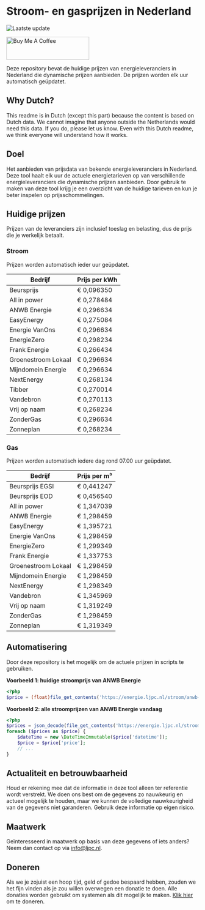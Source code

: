 # Stroom- en gasprijzen in Nederland

![Laatste update](https://img.shields.io/badge/laatste%20update-2024--11--25%2020%3A00%20CET-brightgreen)

<a href="https://www.buymeacoffee.com/Lars-" target="_blank"><img src="https://cdn.buymeacoffee.com/buttons/v2/default-orange.png" alt="Buy Me A Coffee" height="60" style="height: 60px !important;width: 217px !important;" ></a>

Deze repository bevat de huidige prijzen van energieleveranciers in Nederland die dynamische prijzen aanbieden. De prijzen worden elk uur automatisch geüpdatet.

## Why Dutch?

This readme is in Dutch (except this part) because the content is based on Dutch data. We cannot imagine that anyone outside the Netherlands would need this data. If you do, please let us know. Even with this Dutch readme, we think
everyone will understand how it works.

## Doel

Het aanbieden van prijsdata van bekende energieleveranciers in Nederland. Deze tool haalt elk uur de actuele energietarieven op van verschillende energieleveranciers die dynamische prijzen aanbieden. Door gebruik te maken van deze tool
krijg je een overzicht van de huidige tarieven en kun je beter inspelen op prijsschommelingen.

## Huidige prijzen

Prijzen van de leveranciers zijn inclusief toeslag en belasting, dus de prijs die je werkelijk betaalt.

### Stroom

Prijzen worden automatisch ieder uur geüpdatet.

 Bedrijf | Prijs per kWh 
---------|---------------
Beursprijs | € 0,096350
All in power | € 0,278484
ANWB Energie | € 0,296634
EasyEnergy | € 0,275084
Energie VanOns | € 0,296634
EnergieZero | € 0,298234
Frank Energie | € 0,266434
Groenestroom Lokaal | € 0,296634
Mijndomein Energie | € 0,296634
NextEnergy | € 0,268134
Tibber | € 0,270014
Vandebron | € 0,270113
Vrij op naam | € 0,268234
ZonderGas | € 0,296634
Zonneplan | € 0,268234


### Gas

Prijzen worden automatisch iedere dag rond 07.00 uur geüpdatet.

 Bedrijf | Prijs per m³ 
---------|--------------
Beursprijs EGSI | € 0,441247
Beursprijs EOD | € 0,456540
All in power | € 1,347039
ANWB Energie | € 1,298459
EasyEnergy | € 1,395721
Energie VanOns | € 1,298459
EnergieZero | € 1,299349
Frank Energie | € 1,337753
Groenestroom Lokaal | € 1,298459
Mijndomein Energie | € 1,298459
NextEnergy | € 1,298349
Vandebron | € 1,345969
Vrij op naam | € 1,319249
ZonderGas | € 1,298459
Zonneplan | € 1,319349


## Automatisering

Door deze repository is het mogelijk om de actuele prijzen in scripts te gebruiken.

**Voorbeeld 1: huidige stroomprijs van ANWB Energie**

```php
<?php
$price = (float)file_get_contents('https://energie.ljpc.nl/stroom/anwb-energie-nu.txt');

```

**Voorbeeld 2: alle stroomprijzen van ANWB Energie vandaag**

```php
<?php
$prices = json_decode(file_get_contents('https://energie.ljpc.nl/stroom/all-in-power-vandaag.json'),true);
foreach ($prices as $price) {
    $dateTime = new \DateTimeImmutable($price['datetime']);
    $price = $price['price'];
    // ...
}
```

## Actualiteit en betrouwbaarheid

Houd er rekening mee dat de informatie in deze tool alleen ter referentie wordt verstrekt. We doen ons best om de gegevens zo nauwkeurig en actueel mogelijk te houden, maar we kunnen de volledige nauwkeurigheid van de gegevens niet
garanderen. Gebruik deze informatie op eigen risico.

## Maatwerk

Geïnteresseerd in maatwerk op basis van deze gegevens of iets anders? Neem dan contact op
via [info@ljpc.nl](mailto:info@ljpc.nl?subject=Energie%20prijzen).

## Doneren

Als we je zojuist een hoop tijd, geld of gedoe bespaard hebben, zouden we het fijn vinden als je zou willen overwegen een
donatie te doen. Alle donaties worden gebruikt om systemen als dit mogelijk te
maken. [Klik hier](https://www.buymeacoffee.com/Lars-) om te doneren.
